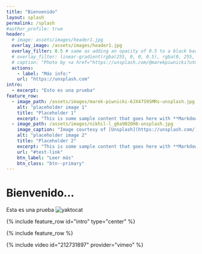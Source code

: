 ```yaml
---
title: "Bienvenido"
layout: splash
permalink: /splash
#author_profile: true
header:
  # image: assets/images/header1.jpg
  overlay_image: /assets/images/header1.jpg
  overlay_filter: 0.5 # same as adding an opacity of 0.5 to a black background
  # overlay_filter: linear-gradient(rgba(255, 0, 0, 0.5), rgba(0, 255, 255, 0.5))
  # caption: "Photo by <a href="https://unsplash.com/@marekpiwnicki?utm_source=unsplash&utm_medium=referral&utm_content=creditCopyText">Marek Piwnicki</a> on <a href="https://unsplash.com/t/nature?utm_source=unsplash&utm_medium=referral&utm_content=creditCopyText">Unsplash</a>
  actions:
    - label: "Más info:"
    url: "https://unsplash.com"
intro:
  - excerpt: "Esto es una prueba"
feature_row:
  - image_path: /assets/images/marek-piwnicki-6JX47S9SMRs-unsplash.jpg
    alt: "placeholder image 1"
    title: "Placeholder 1"
    excerpt: "This is some sample content that goes here with **Markdown** formatting."
  - image_path: /assets/images/nikhil-l_g6a902OH8-unsplash.jpg
    image_caption: "Image courtesy of [Unsplash](https://unsplash.com/)"
    alt: "placeholder image 2"
    title: "Placeholder 2"
    excerpt: "This is some sample content that goes here with **Markdown** formatting."
    url: "#test-link"
    btn_label: "Leer más"
    btn_class: "btn--primary"
---
```


# Bienvenido...
Esta es una prueba
![yaktocat](https://octodex.github.com/images/yaktocat.png)

{% include feature_row id="intro" type="center" %}

{% include feature_row %}

{% include video id="212731897" provider="vimeo" %}